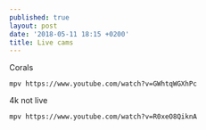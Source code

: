```yaml
---
published: true
layout: post
date: '2018-05-11 18:15 +0200'
title: Live cams
---
```

Corals

    mpv https://www.youtube.com/watch?v=GWhtqWGXhPc

4k not live

	mpv https://www.youtube.com/watch?v=R0xeO8QiknA